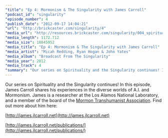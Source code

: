 ```yaml
---
"title": "Ep 4: Mormonism & The Singularity with James Carroll"
"podcast_id": "singularity"
"episode_number": 4
"publish_date": "2012-09-17 14:04:21"
"url": "http://brickcaster.com/singularity/4"
"media_url": "http://resources.brickcaster.com/singularity/004_spirituality_mormonism.mp3"
"media_length": 1172.712
"media_size": 18845952
"media_title": "Ep 4: Mormonism & The Singularity with James Carroll"
"media_artist": "Micah Redding, Ryan Hogan & John Yates"
"media_album": "Broadcast From The Singularity"
"media_year": 2012
"media_track": 4
"summary": "Our series on Spirituality and the Singularity continues! In this episode, James Carroll shares his experiences in the diverse worlds of A.I. and Mormonism. James is a researcher at the Los Alamos National Laboratory, and a member of the board of the Mormon Transhumanist Association."
---
```

Our series on Spirituality and the Singularity continues! In this episode, James Carroll shares his experiences in the diverse worlds of A.I. and Mormonism. James is a researcher at the Los Alamos National Laboratory, and a member of the board of the [Mormon Transhumanist Association](http://transfigurism.org). Find out more about him here:

[http://james.jlcarroll.net](http://james.jlcarroll.net)

[http://james.jlcarroll.net/publications/](http://james.jlcarroll.net/publications/)
